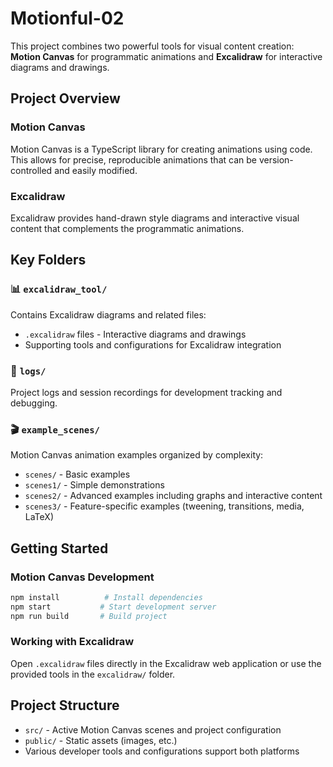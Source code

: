 # Motionful-02

This project combines two powerful tools for visual content creation: **Motion Canvas** for programmatic animations and **Excalidraw** for interactive diagrams and drawings.

## Project Overview

### Motion Canvas
Motion Canvas is a TypeScript library for creating animations using code. This allows for precise, reproducible animations that can be version-controlled and easily modified.

### Excalidraw
Excalidraw provides hand-drawn style diagrams and interactive visual content that complements the programmatic animations.

## Key Folders

### 📊 `excalidraw_tool/`
Contains Excalidraw diagrams and related files:
- `.excalidraw` files - Interactive diagrams and drawings
- Supporting tools and configurations for Excalidraw integration

### 📝 `logs/`
Project logs and session recordings for development tracking and debugging.

### 🎬 `example_scenes/`
Motion Canvas animation examples organized by complexity:
- `scenes/` - Basic examples
- `scenes1/` - Simple demonstrations  
- `scenes2/` - Advanced examples including graphs and interactive content
- `scenes3/` - Feature-specific examples (tweening, transitions, media, LaTeX)

## Getting Started

### Motion Canvas Development
```bash
npm install          # Install dependencies
npm start           # Start development server
npm run build       # Build project
```

### Working with Excalidraw
Open `.excalidraw` files directly in the Excalidraw web application or use the provided tools in the `excalidraw/` folder.

## Project Structure
- `src/` - Active Motion Canvas scenes and project configuration
- `public/` - Static assets (images, etc.)
- Various developer tools and configurations support both platforms